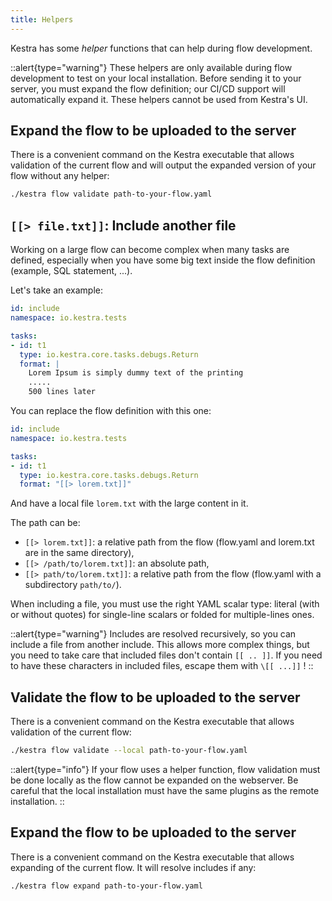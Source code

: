 ```yaml
---
title: Helpers
---
```



Kestra has some _helper_ functions that can help during flow development.

::alert{type="warning"}
These helpers are only available during flow development to test on your local installation.
Before sending it to your server, you must expand the flow definition; our CI/CD support will automatically expand it.
These helpers cannot be used from Kestra's UI.

## Expand the flow to be uploaded to the server

There is a convenient command on the Kestra executable that allows validation of the current flow and
will output the expanded version of your flow without any helper:

```bash
./kestra flow validate path-to-your-flow.yaml
```

## `[[> file.txt]]`: Include another file

Working on a large flow can become complex when many tasks are defined, especially when you have some big text inside the flow definition (example, SQL statement, ...).

Let's take an example:
```yaml
id: include
namespace: io.kestra.tests

tasks:
- id: t1
  type: io.kestra.core.tasks.debugs.Return
  format: |
    Lorem Ipsum is simply dummy text of the printing
    .....
    500 lines later
```

You can replace the flow definition with this one:
```yaml
id: include
namespace: io.kestra.tests

tasks:
- id: t1
  type: io.kestra.core.tasks.debugs.Return
  format: "[[> lorem.txt]]"
```
And have a local file `lorem.txt` with the large content in it.

The path can be:
* `[[> lorem.txt]]`: a relative path from the flow (flow.yaml and lorem.txt are in the same directory),
* `[[> /path/to/lorem.txt]]`: an absolute path,
* `[[> path/to/lorem.txt]]`: a relative path from the flow (flow.yaml with a subdirectory `path/to/`).

When including a file, you must use the right YAML scalar type: literal (with or without quotes) for single-line scalars or folded for multiple-lines ones.


::alert{type="warning"}
Includes are resolved recursively, so you can include a file from another include.
This allows more complex things, but you need to take care that included files don't contain `[[ .. ]]`. If you need to have these characters in included files, escape them with `\[[ ...]]` !
::

## Validate the flow to be uploaded to the server

There is a convenient command on the Kestra executable that allows validation of the current flow:

```bash
./kestra flow validate --local path-to-your-flow.yaml
```
::alert{type="info"}
If your flow uses a helper function, flow validation must be done locally as the flow cannot be expanded on the webserver. Be careful that the local installation must have the same plugins as the remote installation.
::


## Expand the flow to be uploaded to the server

There is a convenient command on the Kestra executable that allows expanding of the current flow. It will resolve includes if any:

```bash
./kestra flow expand path-to-your-flow.yaml
```
